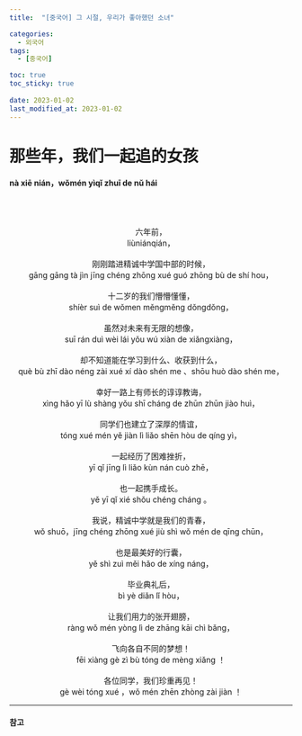 ```yaml
---
title:  "[중국어] 그 시절, 우리가 좋아했던 소녀"

categories:
  - 외국어
tags:
  - [중국어]

toc: true
toc_sticky: true
 
date: 2023-01-02
last_modified_at: 2023-01-02
---
```


<h1>那些年，我们一起追的女孩</h1>
<h4>nà xiē nián，wǒmén yìqǐ zhuī de nǔ hái</h4>

<br/><br/>

<center>六年前，</center>  
<center>liùniánqián，</center>  
<br/>
<center>刚刚踏进精诚中学国中部的时候，</center>  
<center>gāng gāng tà jìn jīng chéng zhōng xué guó zhōng bù de shí hou，</center>  
<br/>
<center>十二岁的我们懵懵懂懂，</center>  
<center>shíèr suì de wǒmen měngměng dǒngdǒng，</center>  
<br/>
<center>虽然对未来有无限的想像，</center>  
<center>suī rán duì wèi lái yǒu wú xiàn de xiǎngxiàng，</center>  
<br/>
<center>却不知道能在学习到什么、收获到什么，</center>  
<center>què bù zhī dào néng zài xué xí dào shén me 、shōu huò dào shén me，</center>  
<br/>
<center>幸好一路上有师长的谆谆教诲，</center>  
<center>xìng hǎo yī lù shàng yǒu shī cháng de zhūn zhūn jiào huì，</center>  
<br/>
<center>同学们也建立了深厚的情谊，</center>  
<center>tóng xué mén yě jiàn lì liǎo shēn hòu de qíng yì，</center>  
<br/>
<center>一起经历了困难挫折，</center>  
<center>yī qǐ jīng lì liǎo kùn nán cuò zhē，</center>  
<br/>
<center>也一起携手成长。</center>  
<center>yě yī qǐ xié shǒu chéng cháng 。</center>  
<br/>
<center>我说，精诚中学就是我们的青春，</center>  
<center>wǒ shuō，jīng chéng zhōng xué jiù shì wǒ mén de qīng chūn，</center>  
<br/>
<center>也是最美好的行囊，</center>  
<center>yě shì zuì měi hǎo de xíng náng，</center>  
<br/>
<center>毕业典礼后，</center>  
<center>bì yè diǎn lǐ hòu，</center>  
<br/>
<center>让我们用力的张开翅膀，</center>  
<center>ràng wǒ mén yòng lì de zhāng kāi chì bǎng，</center>  
<br/>
<center>飞向各自不同的梦想！</center>  
<center>fēi xiàng gè zì bù tóng de mèng xiǎng ！</center>   
<br/>
<center>各位同学，我们珍重再见！</center>  
<center>gè wèi tóng xué ，wǒ mén zhēn zhòng zài jiàn ！</center>  

---
<h4>참고</h4>